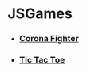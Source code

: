 # JSGames
- ### [Corona Fighter](https://github.com/iampavangandhi/JSGames/tree/master/Corona%20Fighter)
- ### [Tic Tac Toe](https://github.com/iampavangandhi/JSGames/tree/master/Tic%20Tac%20Toe)
